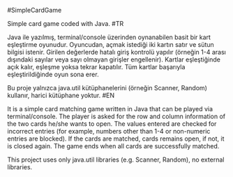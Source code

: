 #SimpleCardGame

Simple card game coded with Java.
#TR

Java ile yazılmış, terminal/console üzerinden oynanabilen basit bir kart eşleştirme oyunudur. Oyuncudan, açmak istediği iki kartın satır ve sütun bilgisi istenir. Girilen değerlerde hatalı giriş kontrolü yapılır (örneğin 1-4 arası dışındaki sayılar veya sayı olmayan girişler engellenir). Kartlar eşleştiğinde açık kalır, eşleşme yoksa tekrar kapatılır. Tüm kartlar başarıyla eşleştirildiğinde oyun sona erer.

Bu proje yalnızca java.util kütüphanelerini (örneğin Scanner, Random) kullanır, harici kütüphane yoktur.
#EN

It is a simple card matching game written in Java that can be played via terminal/console. The player is asked for the row and column information of the two cards he/she wants to open. The values entered are checked for incorrect entries (for example, numbers other than 1-4 or non-numeric entries are blocked). If the cards are matched, cards remains open, if not, it is closed again. The game ends when all cards are successfully matched.

This project uses only java.util libraries (e.g. Scanner, Random), no external libraries.
